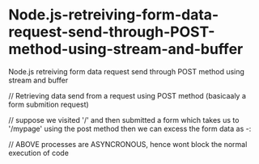 # Node.js-retreiving-form-data-request-send-through-POST-method-using-stream-and-buffer
Node.js retreiving form data request send through POST method using stream and buffer


// Retrieving data send from a request using POST method (basicaaly a form submition request)

// suppose we visited '/' and then submitted a form which takes us to '/mypage' using the post method then we can excess the form data as -:

// ABOVE processes are ASYNCRONOUS, hence wont block the normal execution of code
